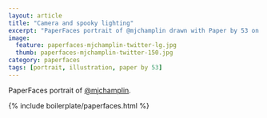 ```yaml
---
layout: article
title: "Camera and spooky lighting"
excerpt: "PaperFaces portrait of @mjchamplin drawn with Paper by 53 on an iPad."
image: 
  feature: paperfaces-mjchamplin-twitter-lg.jpg
  thumb: paperfaces-mjchamplin-twitter-150.jpg
category: paperfaces
tags: [portrait, illustration, paper by 53]
---
```


PaperFaces portrait of [@mjchamplin](http://twitter.com/mjchamplin).

{% include boilerplate/paperfaces.html %}